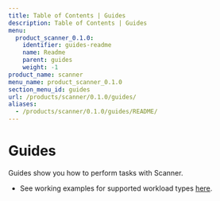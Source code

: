 ```yaml
---
title: Table of Contents | Guides
description: Table of Contents | Guides
menu:
  product_scanner_0.1.0:
    identifier: guides-readme
    name: Readme
    parent: guides
    weight: -1
product_name: scanner
menu_name: product_scanner_0.1.0
section_menu_id: guides
url: /products/scanner/0.1.0/guides/
aliases:
  - /products/scanner/0.1.0/guides/README/
---
```


# Guides

Guides show you how to perform tasks with Scanner.

- See working examples for supported workload types [here](/docs/guides/workloads.md).
